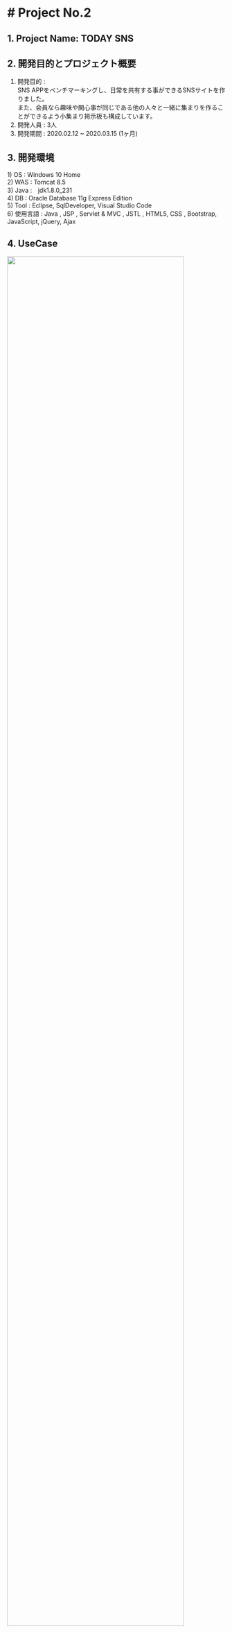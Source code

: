 <h1># Project No.2 </h1>
<h2>1. Project Name: TODAY SNS</h2>


<h2>2. 開発目的とプロジェクト概要</h2>

 1) 開発目的 : <br>
 SNS APPをベンチマーキングし、日常を共有する事ができるSNSサイトを作りました。<br>
 また、会員なら趣味や関心事が同じである他の人々と一緒に集まりを作ることができるよう小集まり掲示板も構成しています。<br>
 2) 開発人員 : 3人<br>
 3) 開発期間 : 2020.02.12 ~ 2020.03.15 (1ヶ月) <br>


<h2>3. 開発環境</h2>
 1) OS : Windows 10 Home <br>
 2) WAS : Tomcat 8.5 <br>
 3) Java :　jdk1.8.0_231 <br>
 4) DB : Oracle Database 11g Express Edition <br>
 5) Tool : Eclipse, SqlDeveloper, Visual Studio Code <br>
 6) 使用言語 : Java ,  JSP , Servlet & MVC , JSTL , HTML5, CSS , Bootstrap, JavaScript, jQuery, Ajax <br>
 
 
 <h2>4. UseCase</h2>
<img src = "https://user-images.githubusercontent.com/50767972/85623531-82e21300-b6a3-11ea-946a-0e09b3f7a65b.PNG" width = "90%"></img>    


 <h2>5. データベースの構造</h2>
<img src = "https://user-images.githubusercontent.com/50767972/85628024-6a292b80-b6aa-11ea-9070-6043554e519f.PNG" width = "90%"></img>
<img src = "https://user-images.githubusercontent.com/50767972/85628480-2be03c00-b6ab-11ea-9e65-60d34e69088e.PNG" width = "90%"></img>


<h2>6. スクリーンショット</h2>
<h4>1) ログイン</h4>
<h5>[1]ログイン画面</h5>
- IDとパスワードを書かずにログインボタンを押すと、警告ウィンドウが表示されます。
IDまたはパスワードを違えば、警告ポップアップウィンドウが表示されます。
左側のバナー部分にログインボタンを押すと、モーダルポップアップウィンドウが表示され、ログインを実行することができます。
会員登録ボタンを押すと、会員登録画面に切り替わります。<br>
<img src = "https://user-images.githubusercontent.com/50767972/85628948-f556f100-b6ab-11ea-9809-efb67265b0f3.PNG" width = "90%"></img>
<br>

<h4>2) 会員登録画面</h4>
- 会員登録のための画面でサイト利用時に必要なニックネーム、ID、パスワード、プロフィール写真などを登録できます。
ニックネームとIDの場合、重複チェックボタンを押して希望のニックネーム(またはID)を作成すると重複を確認します。
プロフィール写真を登録する場合、拡張子がイメージファイル(JPG、PNG、JPEG)でなければ登録できないようにポップアップウィンドウが表示されます。
パスワードとパスワードの確認の値が異なる場合は、ポップアップ ウィンドウが表示されます。
郵便番号のチェックをクリックすると、次の郵便番号APIを活用して住所を入力できるウィンドウが下に表示されます。<br>
<img src = "https://user-images.githubusercontent.com/50767972/85629023-13245600-b6ac-11ea-824d-c9c0fe017c6e.PNG" width = "90%"></img>
<br>

<h4>3) メイン</h4>
<h5>[1] メイン画面</h5>
- <br>
<img src = "https://user-images.githubusercontent.com/50767972/85628963-fe47c280-b6ab-11ea-9ccc-744c0bbd017f.PNG" width = "90%"></img>
<br>
<h5>[2] 私の掲示板画面</h5>
- <br>
<img src = "https://user-images.githubusercontent.com/50767972/85629068-26372600-b6ac-11ea-9eb2-2fa6df7349fc.PNG" width = "90%"></img>
<br>
<h5>[3] 私が書いた文章の詳細画面</h5>
- <br>
<img src = "https://user-images.githubusercontent.com/50767972/85629121-39e28c80-b6ac-11ea-8020-f9248f0eff4f.PNG" width = "90%"></img>
<br>
<h4>6) 文をアップロードする画面</h4>
- <br>
<img src = "https://user-images.githubusercontent.com/50767972/85629165-4bc42f80-b6ac-11ea-80a3-ac980e3c8c77.PNG" width = "90%"></img>
<br>

<h4>4) 소모임 メイン</h4>
<h5>[1] 소모임 メイン画面</h5>
- <br>
<img src = "https://user-images.githubusercontent.com/50767972/85629200-61395980-b6ac-11ea-9a88-6c4d0ceb50b5.PNG" width = "90%"></img>
<br>
<h5>[2] 소모임 등록の画面</h5>
- <br>
<img src = "https://user-images.githubusercontent.com/50767972/85629225-6d251b80-b6ac-11ea-8f25-2a12d1ba9afa.PNG" width = "90%"></img>
<br>
<h5>[3] 소모임 상세の画面</h5>
- <br>
<img src = "https://user-images.githubusercontent.com/50767972/85629276-84fc9f80-b6ac-11ea-8478-e8907272cbb1.PNG" width = "90%"></img>
<br>
<h5>[3-1] 소모임 상세の画面(작성자인 경우)</h5>
- <br>
<img src = "https://user-images.githubusercontent.com/50767972/85629309-96de4280-b6ac-11ea-9905-a2dd1615e27e.PNG" width = "90%"></img>
<br>
<h5>[4] 소모임 수정の画面</h5>
- <br>
<img src = "https://user-images.githubusercontent.com/50767972/85629344-a5c4f500-b6ac-11ea-94ef-5d980bd8e25c.PNG" width = "90%"></img>
